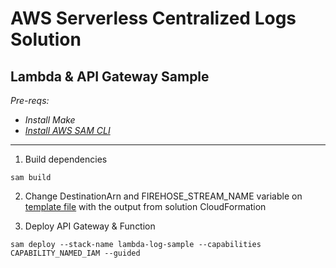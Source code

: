 # AWS Serverless Centralized Logs Solution

## Lambda & API Gateway Sample

_Pre-reqs:_

- _Install Make_
- _[Install AWS SAM CLI](https://docs.aws.amazon.com/serverless-application-model/latest/developerguide/serverless-sam-cli-install.html)_

---

1. Build dependencies

```
sam build
```

2. Change DestinationArn and FIREHOSE_STREAM_NAME variable on [template file](template.yaml) with the output from solution CloudFormation

3. Deploy API Gateway & Function

```
sam deploy --stack-name lambda-log-sample --capabilities CAPABILITY_NAMED_IAM --guided
```
